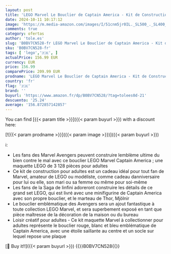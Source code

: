 ```yaml
---
layout: post
title: 'LEGO Marvel Le Bouclier de Captain America - Kit de Construction Avengers Infinity Saga pour Adultes avec Minifigurine  Plaque de Nom et Marteau de Thor - Idée Cadeau pour Hommes et Femmes 76262'
date: 2024-10-11 10:17:12
image: 'https://m.media-amazon.com/images/I/51cnm5jr0IL._SL500_._SL400_.jpg'
comments: true
category: ofertas
author: 'tole.es'
slug: 'B0BV7CN528-fr LEGO Marvel Le Bouclier de Captain America - Kit de...'
sku: 'B0BV7CN528-fr'
tags: [ 'lego','🇫🇷', ]
actualPrice: 156.99 EUR
currency: EUR
price: 156.99
comparePrice: 209.99 EUR
prodname: 'LEGO Marvel Le Bouclier de Captain America - Kit de Construction Avengers Infinity Saga pour Adultes avec Minifigurine  Plaque de Nom et Marteau de Thor - Idée Cadeau pour Hommes et Femmes 76262'
country: 'fr'
flag: '🇫🇷'
brand: ''
buyurl: 'https://www.amazon.fr/dp/B0BV7CN528/?tag=tolees0d-21'
descuento: '25.24'
average: '156.872857142857'
---
```


You can find [{{< param title >}}]({{< param buyurl >}}) with a discount here:

[![{{< param prodname >}}]({{< param image >}})]({{< param buyurl >}})

ℹ️:

- Les fans des Marvel Avengers peuvent construire lemblème ultime du bien contre le mal avec ce bouclier LEGO Marvel Captain America ; une maquette LEGO de 3 128 pièces pour adultes
- Ce kit de construction pour adultes est un cadeau idéal pour tout fan de Marvel, amateur de LEGO ou modéliste, comme cadeau danniversaire pour lui ou elle, son mari ou sa femme ou même pour soi-même
- Les fans de la Saga de linfini adoreront construire les détails de ce grand set LEGO, qui est livré avec une minifigurine de Captain America avec son propre bouclier, et le marteau de Thor, Mjölnir
- Le bouclier emblématique des Avengers sera un ajout fantastique à toute collection LEGO Marvel, et sera superbement exposé en tant que pièce maîtresse de la décoration de la maison ou du bureau
- Loisir créatif pour adultes - Ce kit maquette Marvel à collectionner pour adultes représente le bouclier rouge, blanc et bleu emblématique de Captain America, avec une étoile saillante au centre et un socle sur lequel repose une plaque

[🛒 Buy it!!]({{< param buyurl >}})
{{<world>}}B0BV7CN528{{</world>}}
